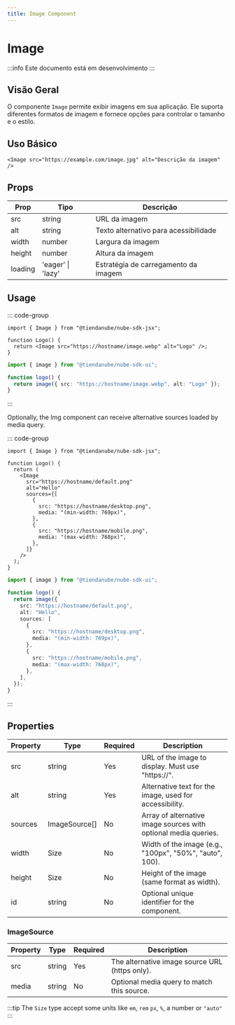 ```yaml
---
title: Image Component
---
```


# Image

:::info
Este documento está em desenvolvimento
:::

## Visão Geral

O componente `Image` permite exibir imagens em sua aplicação. Ele suporta diferentes formatos de imagem e fornece opções para controlar o tamanho e o estilo.

## Uso Básico

```tsx
<Image src="https://example.com/image.jpg" alt="Descrição da imagem" />
```

## Props

| Prop | Tipo | Descrição |
|------|------|-----------|
| src | string | URL da imagem |
| alt | string | Texto alternativo para acessibilidade |
| width | number | Largura da imagem |
| height | number | Altura da imagem |
| loading | 'eager' \| 'lazy' | Estratégia de carregamento da imagem |

## Usage

::: code-group

```tsx [JSX]
import { Image } from "@tiendanube/nube-sdk-jsx";

function Logo() {
  return <Image src="https://hostname/image.webp" alt="Logo" />;
}
```

```typescript [Declarative]
import { image } from "@tiendanube/nube-sdk-ui";

function logo() {
  return image({ src: "https://hostname/image.webp", alt: "Logo" });
}
```

:::

Optionally, the Img component can receive alternative sources loaded by media query.

::: code-group

```tsx [JSX]
import { Image } from "@tiendanube/nube-sdk-jsx";

function Logo() {
  return (
    <Image
      src="https://hostname/default.png"
      alt="Hello"
      sources={[
        {
          src: "https://hostname/desktop.png",
          media: "(min-width: 769px)",
        },
        {
          src: "https://hostname/mobile.png",
          media: "(max-width: 768px)",
        },
      ]}
    />
  );
}
```

```typescript [Declarative]
import { image } from "@tiendanube/nube-sdk-ui";

function logo() {
  return image({
    src: "https://hostname/default.png",
    alt: "Hello",
    sources: [
      {
        src: "https://hostname/desktop.png",
        media: "(min-width: 769px)",
      },
      {
        src: "https://hostname/mobile.png",
        media: "(max-width: 768px)",
      },
    ],
  });
}
```

:::

## Properties

| Property | Type          | Required | Description                                                     |
| -------- | ------------- | -------- | --------------------------------------------------------------- |
| src      | string        | Yes      | URL of the image to display. Must use "https://".               |
| alt      | string        | Yes      | Alternative text for the image, used for accessibility.         |
| sources  | ImageSource[] | No       | Array of alternative image sources with optional media queries. |
| width    | Size          | No       | Width of the image (e.g., "100px", "50%", "auto", 100).         |
| height   | Size          | No       | Height of the image (same format as width).                     |
| id       | string        | No       | Optional unique identifier for the component.                   |

### ImageSource

| Property | Type   | Required | Description                                    |
| -------- | ------ | -------- | ---------------------------------------------- |
| src      | string | Yes      | The alternative image source URL (https only). |
| media    | string | No       | Optional media query to match this source.     |

:::tip
The `Size` type accept some units like `em`, `rem` `px`, `%`, a number or `"auto"`
:::
